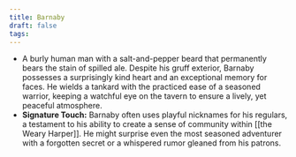 ```yaml
---
title: Barnaby
draft: false
tags:
---
```

- A burly human man with a salt-and-pepper beard that permanently bears the stain of spilled ale. Despite his gruff exterior, Barnaby possesses a surprisingly kind heart and an exceptional memory for faces. He wields a tankard with the practiced ease of a seasoned warrior, keeping a watchful eye on the tavern to ensure a lively, yet peaceful atmosphere.
- **Signature Touch:** Barnaby often uses playful nicknames for his regulars, a testament to his ability to create a sense of community within [[the Weary Harper]]. He might surprise even the most seasoned adventurer with a forgotten secret or a whispered rumor gleaned from his patrons.